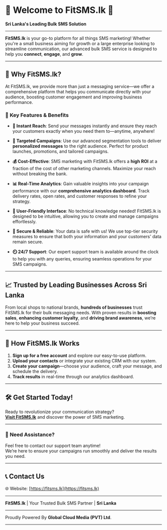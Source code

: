 # 🌟 **Welcome to FitSMS.lk** 🌟  
**Sri Lanka's Leading Bulk SMS Solution**

---

**FitSMS.lk** is your go-to platform for all things SMS marketing! Whether you're a small business aiming for growth or a large enterprise looking to streamline communication, our advanced bulk SMS service is designed to help you **connect**, **engage**, and **grow**.

---

## 🚀 **Why FitSMS.lk?**

At FitSMS.lk, we provide more than just a messaging service—we offer a comprehensive platform that helps you communicate directly with your audience, boosting customer engagement and improving business performance.

### 🔑 **Key Features & Benefits**
  
- **💬 Instant Reach**: Send your messages instantly and ensure they reach your customers exactly when you need them to—anytime, anywhere!
  
- **🎯 Targeted Campaigns**: Use our advanced segmentation tools to deliver **personalized messages** to the right audience. Perfect for product launches, promotions, and tailored campaigns.
  
- **💰 Cost-Effective**: SMS marketing with FitSMS.lk offers a **high ROI** at a fraction of the cost of other marketing channels. Maximize your reach without breaking the bank.
  
- **📊 Real-Time Analytics**: Gain valuable insights into your campaign performance with our **comprehensive analytics dashboard**. Track delivery rates, open rates, and customer responses to refine your strategy.
  
- **📱 User-Friendly Interface**: No technical knowledge needed! FitSMS.lk is designed to be intuitive, allowing you to create and manage campaigns effortlessly.
  
- **🔐 Secure & Reliable**: Your data is safe with us! We use top-tier security measures to ensure that both your information and your customers' data remain secure.
  
- **⏲️ 24/7 Support**: Our expert support team is available around the clock to help you with any queries, ensuring seamless operations for your SMS campaigns.

---

## 📈 **Trusted by Leading Businesses Across Sri Lanka**

From local shops to national brands, **hundreds of businesses** trust FitSMS.lk for their bulk messaging needs. With proven results in **boosting sales**, **enhancing customer loyalty**, and **driving brand awareness**, we’re here to help your business succeed.

---

## 📌 **How FitSMS.lk Works**

1. **Sign up for a free account** and explore our easy-to-use platform.
2. **Upload your contacts** or integrate your existing CRM with our system.
3. **Create your campaign**—choose your audience, craft your message, and schedule the delivery.
4. **Track results** in real-time through our analytics dashboard.

---

## 🛠️ **Get Started Today!**

Ready to revolutionize your communication strategy?  
**[Visit FitSMS.lk](https://fitsms.lk/)** and discover the power of SMS marketing.

---

### 🤝 **Need Assistance?**

Feel free to contact our support team anytime!  
We’re here to ensure your campaigns run smoothly and deliver the results you need.

---

## 📞 **Contact Us**  
🌐 Website: [https://fitsms.lk](https://fitsms.lk)

---

**FitSMS.lk** | Your Trusted Bulk SMS Partner | **Sri Lanka**

---

Proudly Powered By **Global Cloud Media (PVT) Ltd**.

---
